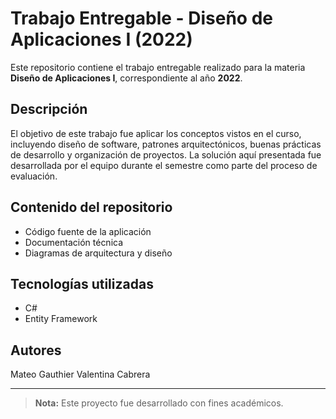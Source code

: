# Trabajo Entregable - Diseño de Aplicaciones I (2022)

Este repositorio contiene el trabajo entregable realizado para la materia **Diseño de Aplicaciones I**, correspondiente al año **2022**.

## Descripción

El objetivo de este trabajo fue aplicar los conceptos vistos en el curso, incluyendo diseño de software, patrones arquitectónicos, buenas prácticas de desarrollo y organización de proyectos. La solución aquí presentada fue desarrollada por el equipo durante el semestre como parte del proceso de evaluación.

## Contenido del repositorio

- Código fuente de la aplicación
- Documentación técnica
- Diagramas de arquitectura y diseño

## Tecnologías utilizadas

- C#
- Entity Framework


## Autores

Mateo Gauthier
Valentina Cabrera

---

> **Nota:** Este proyecto fue desarrollado con fines académicos.
